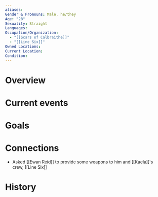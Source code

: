 ```yaml
---
aliases: 
Gender & Pronouns: Male, he/they
Age: "28"
Sexuality: Straight
Languages: 
Occupation/Organization:
  - "[[Scars of Calbraithe]]"
  - "[[Line Six]]"
Owned Locations: 
Current Location: 
Condition: 
---
```

# Overview
# Current events
# Goals
# Connections
- Asked [[Ewan Reid]] to provide some weapons to him and [[Kaela]]'s crew, [[Line Six]]
# History
